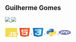 ## Guilherme Gomes

<div>
  <a href="https://beacons.ai/GomesGuilhermePT07">
  <img height="180em" src="https://github-readme-stats.vercel.app/api?username=GomesGuilhermePT07&show_icons=true&theme=draculak&include_all_commits=true&<count_private=true"/>
  <img height="180em" src="https://github-readme-stats.vercel.app/api/top-langs/?username=GomesGuilhermePT07&layout=compact&langs_count=168theme=dracula"/>
</div>

<div style="display: inline_block"><br>
  <img align="center" alt="Gomes-Js" height="30" width="40" src="https://raw.githubusercontent.com/devicons/devicon/master/icons/javascript/javascript-plain.svg">
  <img align="center" alt="Gomes-HTML" height="30" width="40" src="https://raw.githubusercontent.com/devicons/devicon/master/icons/html5/html5-original.svg">
  <img align="center" alt="Gomes-CSS" height="30" width="40" src="https://raw.githubusercontent.com/devicons/devicon/master/icons/css3/css3-original.svg">
  <img align="center" alt="Gomes-Python" height="30" width="40" src="https://raw.githubusercontent.com/devicons/devicon/master/icons/python/python-original.svg">
  <img align="center" alt="Gomes-PHP" height="30" width="40" src="https://raw.githubusercontent.com/devicons/devicon/master/icons/php/php-plain.svg">
</div>
